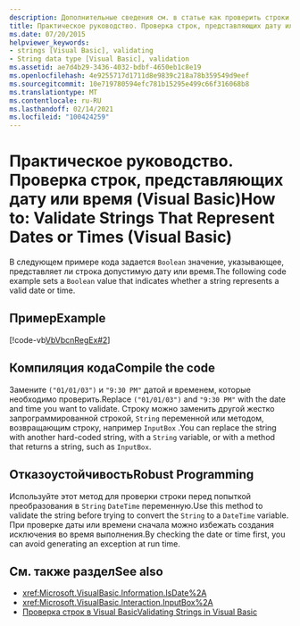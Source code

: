 ```yaml
---
description: Дополнительные сведения см. в статье как проверить строки, представляющие дату или время (Visual Basic).
title: Практическое руководство. Проверка строк, представляющих дату или время
ms.date: 07/20/2015
helpviewer_keywords:
- strings [Visual Basic], validating
- String data type [Visual Basic], validation
ms.assetid: ae7d4b29-3436-4032-bdbf-4650eb1c8e19
ms.openlocfilehash: 4e9255717d1711d8e9839c218a78b359549d9eef
ms.sourcegitcommit: 10e719780594efc781b15295e499c66f316068b8
ms.translationtype: MT
ms.contentlocale: ru-RU
ms.lasthandoff: 02/14/2021
ms.locfileid: "100424259"
---
```

# <a name="how-to-validate-strings-that-represent-dates-or-times-visual-basic"></a><span data-ttu-id="2938d-103">Практическое руководство. Проверка строк, представляющих дату или время (Visual Basic)</span><span class="sxs-lookup"><span data-stu-id="2938d-103">How to: Validate Strings That Represent Dates or Times (Visual Basic)</span></span>

<span data-ttu-id="2938d-104">В следующем примере кода задается `Boolean` значение, указывающее, представляет ли строка допустимую дату или время.</span><span class="sxs-lookup"><span data-stu-id="2938d-104">The following code example sets a `Boolean` value that indicates whether a string represents a valid date or time.</span></span>  
  
## <a name="example"></a><span data-ttu-id="2938d-105">Пример</span><span class="sxs-lookup"><span data-stu-id="2938d-105">Example</span></span>  

 [!code-vb[VbVbcnRegEx#2](~/samples/snippets/visualbasic/VS_Snippets_VBCSharp/VbVbcnRegEx/VB/Class1.vb#2)]  
  
## <a name="compile-the-code"></a><span data-ttu-id="2938d-106">Компиляция кода</span><span class="sxs-lookup"><span data-stu-id="2938d-106">Compile the code</span></span>  

 <span data-ttu-id="2938d-107">Замените `("01/01/03")` и `"9:30 PM"` датой и временем, которые необходимо проверить.</span><span class="sxs-lookup"><span data-stu-id="2938d-107">Replace `("01/01/03")` and `"9:30 PM"` with the date and time you want to validate.</span></span> <span data-ttu-id="2938d-108">Строку можно заменить другой жестко запрограммированной строкой, `String` переменной или методом, возвращающим строку, например `InputBox` .</span><span class="sxs-lookup"><span data-stu-id="2938d-108">You can replace the string with another hard-coded string, with a `String` variable, or with a method that returns a string, such as `InputBox`.</span></span>  
  
## <a name="robust-programming"></a><span data-ttu-id="2938d-109">Отказоустойчивость</span><span class="sxs-lookup"><span data-stu-id="2938d-109">Robust Programming</span></span>  

 <span data-ttu-id="2938d-110">Используйте этот метод для проверки строки перед попыткой преобразования в `String` `DateTime` переменную.</span><span class="sxs-lookup"><span data-stu-id="2938d-110">Use this method to validate the string before trying to convert the `String` to a `DateTime` variable.</span></span> <span data-ttu-id="2938d-111">При проверке даты или времени сначала можно избежать создания исключения во время выполнения.</span><span class="sxs-lookup"><span data-stu-id="2938d-111">By checking the date or time first, you can avoid generating an exception at run time.</span></span>  
  
## <a name="see-also"></a><span data-ttu-id="2938d-112">См. также раздел</span><span class="sxs-lookup"><span data-stu-id="2938d-112">See also</span></span>

- <xref:Microsoft.VisualBasic.Information.IsDate%2A>
- <xref:Microsoft.VisualBasic.Interaction.InputBox%2A>
- [<span data-ttu-id="2938d-113">Проверка строк в Visual Basic</span><span class="sxs-lookup"><span data-stu-id="2938d-113">Validating Strings in Visual Basic</span></span>](validating-strings.md)
